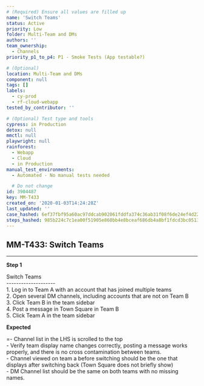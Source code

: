 ```yaml
---
# (Required) Ensure all values are filled up
name: 'Switch Teams'
status: Active
priority: Low
folder: Multi-Team and DMs
authors: ''
team_ownership:
  - Channels
priority_p1_to_p4: P1 - Smoke Tests (App testable?)

# (Optional)
location: Multi-Team and DMs
component: null
tags: []
labels:
  - cy-prod
  - rf-cloud-webapp
tested_by_contributor: ''

# (Optional) Test type and tools
cypress: in Production
detox: null
mmctl: null
playwright: null
rainforest:
  - Webapp
  - Cloud
  - in Production
manual_test_environments:
  - Automated - No manual tests needed

  # Do not change
id: 3904487
key: MM-T433
created_on: '2020-01-03T14:24:28Z'
last_updated: ''
case_hashed: 6ef37fbf95a60ac97ddcab902061fddfa374c36ab31f08f6de24ef4d22d58b50f818625dc5de42d0b6a4d1c60300e712
steps_hashed: 985b224c7c1ea00f51905e860bb4e8bceaf686db4a8bf1fdcd3bc051358ad06b40e17b1454451276e072587489ac9993
---
```


<!-- (Auto-generated) Based on frontmatter's "key" and "name" -->

## MM-T433: Switch Teams

---

**Step 1**

Switch Teams\
\--------------------\
1\. Log in to Team A with an account that has joined multiple teams\
2\. Open several DM channels, including accounts that are not on Team B\
3\. Click Team B in the team sidebar\
4\. Post a message in Town Square in Team B\
5\. Click Team A in the team sidebar

**Expected**

\=- Channel list in the LHS is scrolled to the top\
\- Verify team display name changes correctly, posting a message works properly, and there is no cross contamination between teams.\
\- Channel viewed on team a before switching should be the one that displays after switching back (Town Square does not briefly show)\
\- DM Channel list should be the same on both teams with no missing names.
